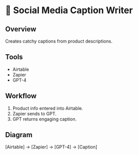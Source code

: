 # 📱 Social Media Caption Writer

## Overview
Creates catchy captions from product descriptions.

## Tools
- Airtable
- Zapier
- GPT-4

## Workflow
1. Product info entered into Airtable.
2. Zapier sends to GPT.
3. GPT returns engaging caption.

## Diagram
[Airtable] → [Zapier] → [GPT-4] → [Caption]
